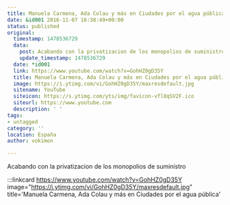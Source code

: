 ```yaml
---
title: Manuela Carmena, Ada Colau y más en Ciudades por el agua pública
date: &id001 2016-11-07 16:38:49+00:00
status: published
original:
  timestamp: 1478536729
  data:
    post: Acabando con la privatizacion de los monopolios de suministro
    update_timestamp: 1478536729
  date: *id001
  link: https://www.youtube.com/watch?v=GohHZ0gD35Y
  title: Manuela Carmena, Ada Colau y más en Ciudades por el agua pública
  image: https://i.ytimg.com/vi/GohHZ0gD35Y/maxresdefault.jpg
  sitename: YouTube
  siteicon: https://s.ytimg.com/yts/img/favicon-vfl8qSV2F.ico
  siteurl: https://www.youtube.com
  description: ' '
tags:
- untagged
category: ''
location: España
author: vokimon

---
```

Acabando con la privatizacion de los monopolios de suministro

:::linkcard https://www.youtube.com/watch?v=GohHZ0gD35Y image="https://i.ytimg.com/vi/GohHZ0gD35Y/maxresdefault.jpg" title='Manuela Carmena, Ada Colau y más en Ciudades por el agua pública'
     

